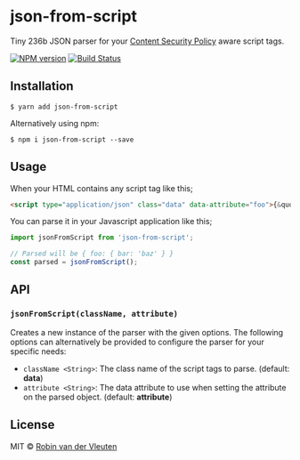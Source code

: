 # json-from-script

Tiny 236b JSON parser for your [Content Security Policy](https://developers.google.com/web/fundamentals/security/csp/) aware script tags.

[![NPM version](https://img.shields.io/npm/v/json-from-script.svg)](https://www.npmjs.com/package/json-from-script)
[![Build Status](https://travis-ci.org/robinvdvleuten/json-from-script.svg?branch=master)](https://travis-ci.org/robinvdvleuten/json-from-script)

## Installation

```
$ yarn add json-from-script
```

Alternatively using npm:

```
$ npm i json-from-script --save
```

## Usage

When your HTML contains any script tag like this;

```html
<script type="application/json" class="data" data-attribute="foo">{&quot;bar&quot;:&quot;baz&quot;}</script>
```

You can parse it in your Javascript application like this;

```js
import jsonFromScript from 'json-from-script';

// Parsed will be { foo: { bar: 'baz' } }
const parsed = jsonFromScript();
```

## API

### `jsonFromScript(className, attribute)`

Creates a new instance of the parser with the given options. The following options
can alternatively be provided to configure the parser for your specific needs:

- `className <String>`: The class name of the script tags to parse. (default: __data__)
- `attribute <String>`: The data attribute to use when setting the attribute on the parsed object. (default: __attribute__)

## License

MIT © [Robin van der Vleuten](https://www.robinvdvleuten.nl)
